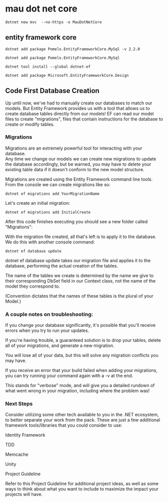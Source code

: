 # mau dot net core

    dotnet new mvc  --no-https -o MauDotNetCore

## entity framework core

    dotnet add package Pomelo.EntityFrameworkCore.MySql -v 2.2.0

    dotnet add package Pomelo.EntityFrameworkCore.MySql 

    dotnet tool install --global dotnet-ef

    dotnet add package Microsoft.EntityFrameworkCore.Design

## Code First Database Creation

Up until now, we've had to manually create our databases to match our models. 
But Entity Framework provides us with a tool that allows us to create database tables directly from our models! 
EF can read our model files to create "migrations", files that contain instructions for the database to create or modify tables.

### Migrations
Migrations are an extremely powerful tool for interacting with your database.  
Any time we change our models we can create new migrations to update the database accordingly, but be warned, you may have to delete your existing table data if it doesn't conform to the new model structure.

Migrations are created using the Entity Framework command line tools. From the console we can create migrations like so:

    dotnet ef migrations add YourMigrationName

Let's create an initial migration:
    
    dotnet ef migrations add InitialCreate

After this code finishes executing you should see a new folder called "Migrations":

With the migration file created, all that's left is to apply it to the database. We do this with another console command:

    dotnet ef database update

dotnet ef database update  takes our migration file and applies it to the database, performing the actual creation of the tables. 

The name of the tables we create is determined by the name we give to their corresponding  DbSet  field in our Context class, not the name of the model they correspond to. 

(Convention dictates that the names of these tables is the plural of your Model.)

### A couple notes on troubleshooting:

If you change your database significantly, it's possible that you'll receive errors when you try to run your updates. 

If you're having trouble, a guaranteed solution is to drop your tables, delete all of your migrations, and generate a new migration. 

You will lose all of your data, but this will solve any migration conflicts you may have.

If you receive an error that your build failed when adding your migrations, you can try running your command again with a -v at the end.

This stands for "verbose" mode, and will give you a detailed rundown of what went wrong in your migration, including where the problem was!

### Next Steps
Consider utilizing some other tech available to you in the .NET ecosystem, to better separate your work from the pack.  These are just a few additional framework tools/libraries that you could consider to use:

Identity Framework

TDD

Memcache

Unity

Project Guideline

Refer to this Project Guideline for additional project ideas, as well as some ways to think about what you want to include to maximize the impact your projects will have.
